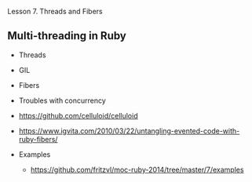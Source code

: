Lesson 7. Threads and Fibers

Multi-threading in Ruby
---------------

* Threads
* GIL
* Fibers
* Troubles with concurrency


* https://github.com/celluloid/celluloid
* https://www.igvita.com/2010/03/22/untangling-evented-code-with-ruby-fibers/



* Examples
  * https://github.com/fritzvl/moc-ruby-2014/tree/master/7/examples
